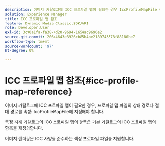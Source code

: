 ```yaml
---
description: 이미지 카탈로그에 ICC 프로파일 맵이 필요한 경우 IccProfileMapFile 속성에 프로파일 맵 파일의 상대 경로나 절대 경로를 지정해야 합니다.
solution: Experience Manager
title: ICC 프로파일 맵 참조
feature: Dynamic Media Classic,SDK/API
role: Developer,User
exl-id: 3c90a1fa-fa38-4d20-9694-1654ac9690e2
source-git-commit: 206e4643e3926cb85b4be2189743578f88180be7
workflow-type: tm+mt
source-wordcount: '97'
ht-degree: 0%

---
```


# ICC 프로파일 맵 참조{#icc-profile-map-reference}

이미지 카탈로그에 ICC 프로파일 맵이 필요한 경우, 프로파일 맵 파일의 상대 경로나 절대 경로를 속성::IccProfileMapFile에 지정해야 합니다.

특정 자재 카탈로그의 ICC 프로파일 맵의 항목은 기본 카탈로그의 ICC 프로파일 맵의 항목을 재정의합니다.

이미지 렌더링은 ICC 사양을 준수하는 색상 프로파일 파일을 지원합니다.
